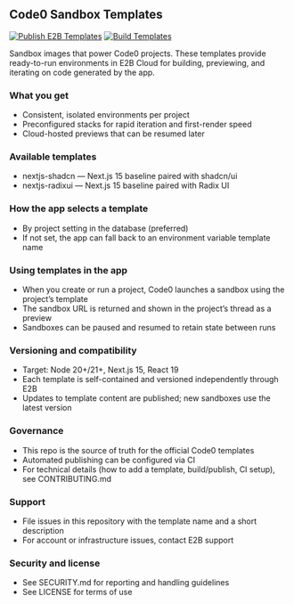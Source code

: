 ## Code0 Sandbox Templates

[![Publish E2B Templates](https://github.com/Code0App/templates/actions/workflows/publish.yml/badge.svg)](https://github.com/Code0App/templates/actions/workflows/publish.yml)
[![Build Templates](https://github.com/Code0App/templates/actions/workflows/build.yml/badge.svg)](https://github.com/Code0App/templates/actions/workflows/build.yml)

Sandbox images that power Code0 projects. These templates provide ready-to-run environments in E2B Cloud for building, previewing, and iterating on code generated by the app.

### What you get
- Consistent, isolated environments per project
- Preconfigured stacks for rapid iteration and first-render speed
- Cloud-hosted previews that can be resumed later

### Available templates
- nextjs-shadcn — Next.js 15 baseline paired with shadcn/ui
- nextjs-radixui — Next.js 15 baseline paired with Radix UI

### How the app selects a template
- By project setting in the database (preferred)
- If not set, the app can fall back to an environment variable template name

### Using templates in the app
- When you create or run a project, Code0 launches a sandbox using the project’s template
- The sandbox URL is returned and shown in the project’s thread as a preview
- Sandboxes can be paused and resumed to retain state between runs

### Versioning and compatibility
- Target: Node 20+/21+, Next.js 15, React 19
- Each template is self-contained and versioned independently through E2B
- Updates to template content are published; new sandboxes use the latest version

### Governance
- This repo is the source of truth for the official Code0 templates
- Automated publishing can be configured via CI
- For technical details (how to add a template, build/publish, CI setup), see CONTRIBUTING.md

### Support
- File issues in this repository with the template name and a short description
- For account or infrastructure issues, contact E2B support

### Security and license
- See SECURITY.md for reporting and handling guidelines
- See LICENSE for terms of use